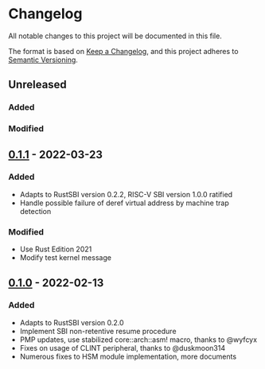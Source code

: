 # Changelog

All notable changes to this project will be documented in this file.

The format is based on [Keep a Changelog](https://keepachangelog.com/en/1.0.0/), and this project adheres
to [Semantic Versioning](https://semver.org/spec/v2.0.0.html).

## Unreleased

### Added

### Modified

## [0.1.1] - 2022-03-23

### Added

- Adapts to RustSBI version 0.2.2, RISC-V SBI version 1.0.0 ratified
- Handle possible failure of deref virtual address by machine trap detection

### Modified

- Use Rust Edition 2021
- Modify test kernel message

## [0.1.0] - 2022-02-13

### Added

- Adapts to RustSBI version 0.2.0
- Implement SBI non-retentive resume procedure
- PMP updates, use stabilized core::arch::asm! macro, thanks to @wyfcyx
- Fixes on usage of CLINT peripheral, thanks to @duskmoon314
- Numerous fixes to HSM module implementation, more documents

[Unreleased]: https://github.com/rustsbi/rustsbi-qemu/compare/v0.1.1...HEAD
[0.1.1]: https://github.com/rustsbi/rustsbi-qemu/compare/v0.1.0...v0.1.1
[0.1.0]: https://github.com/rustsbi/rustsbi-qemu/releases/tag/v0.1.0
